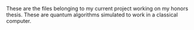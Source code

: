 These are the files belonging to my current project working on my honors thesis. These are quantum algorithms simulated to work in a classical computer. 
